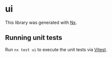 # ui

This library was generated with [Nx](https://nx.dev).

## Running unit tests

Run `nx test ui` to execute the unit tests via [Vitest](https://vitest.dev/).
